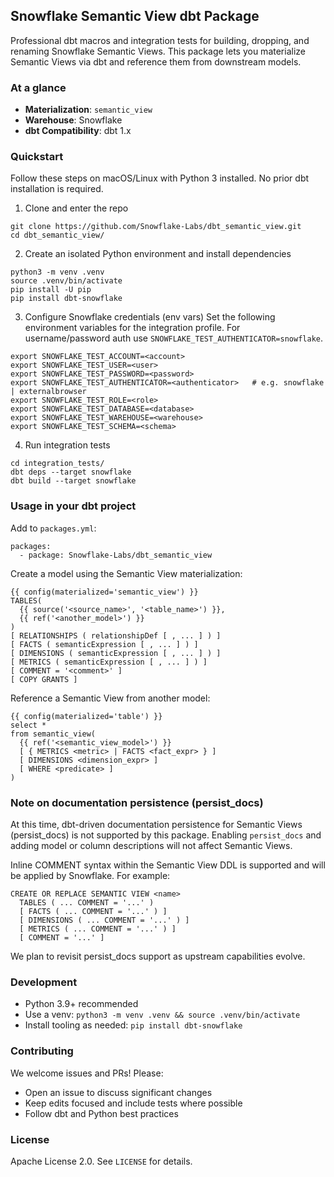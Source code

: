 ## Snowflake Semantic View dbt Package

Professional dbt macros and integration tests for building, dropping, and renaming Snowflake Semantic Views. This package lets you materialize Semantic Views via dbt and reference them from downstream models.

### At a glance
- **Materialization**: `semantic_view`
- **Warehouse**: Snowflake
- **dbt Compatibility**: dbt 1.x

### Quickstart
Follow these steps on macOS/Linux with Python 3 installed. No prior dbt installation is required.

1) Clone and enter the repo
```
git clone https://github.com/Snowflake-Labs/dbt_semantic_view.git
cd dbt_semantic_view/
```

2) Create an isolated Python environment and install dependencies
```
python3 -m venv .venv
source .venv/bin/activate
pip install -U pip
pip install dbt-snowflake
```

3) Configure Snowflake credentials (env vars)
Set the following environment variables for the integration profile. For username/password auth use `SNOWFLAKE_TEST_AUTHENTICATOR=snowflake`.
```
export SNOWFLAKE_TEST_ACCOUNT=<account>
export SNOWFLAKE_TEST_USER=<user>
export SNOWFLAKE_TEST_PASSWORD=<password>
export SNOWFLAKE_TEST_AUTHENTICATOR=<authenticator>   # e.g. snowflake | externalbrowser
export SNOWFLAKE_TEST_ROLE=<role>
export SNOWFLAKE_TEST_DATABASE=<database>
export SNOWFLAKE_TEST_WAREHOUSE=<warehouse>
export SNOWFLAKE_TEST_SCHEMA=<schema>
```

4) Run integration tests
```
cd integration_tests/
dbt deps --target snowflake
dbt build --target snowflake
```

### Usage in your dbt project
Add to `packages.yml`:
```
packages:
  - package: Snowflake-Labs/dbt_semantic_view
```

Create a model using the Semantic View materialization:
```
{{ config(materialized='semantic_view') }}
TABLES(
  {{ source('<source_name>', '<table_name>') }},
  {{ ref('<another_model>') }}
)
[ RELATIONSHIPS ( relationshipDef [ , ... ] ) ]
[ FACTS ( semanticExpression [ , ... ] ) ]
[ DIMENSIONS ( semanticExpression [ , ... ] ) ]
[ METRICS ( semanticExpression [ , ... ] ) ]
[ COMMENT = '<comment>' ]
[ COPY GRANTS ]
```

Reference a Semantic View from another model:
```
{{ config(materialized='table') }}
select *
from semantic_view(
  {{ ref('<semantic_view_model>') }}
  [ { METRICS <metric> | FACTS <fact_expr> } ]
  [ DIMENSIONS <dimension_expr> ]
  [ WHERE <predicate> ]
)
```

### Note on documentation persistence (persist_docs)
At this time, dbt-driven documentation persistence for Semantic Views (persist_docs) is not supported by this package. Enabling `persist_docs` and adding model or column descriptions will not affect Semantic Views.

Inline COMMENT syntax within the Semantic View DDL is supported and will be applied by Snowflake. For example:
```
CREATE OR REPLACE SEMANTIC VIEW <name>
  TABLES ( ... COMMENT = '...' )
  [ FACTS ( ... COMMENT = '...' ) ]
  [ DIMENSIONS ( ... COMMENT = '...' ) ]
  [ METRICS ( ... COMMENT = '...' ) ]
  [ COMMENT = '...' ]
```

We plan to revisit persist_docs support as upstream capabilities evolve.

### Development
- Python 3.9+ recommended
- Use a venv: `python3 -m venv .venv && source .venv/bin/activate`
- Install tooling as needed: `pip install dbt-snowflake`

### Contributing
We welcome issues and PRs! Please:
- Open an issue to discuss significant changes
- Keep edits focused and include tests where possible
- Follow dbt and Python best practices

### License
Apache License 2.0. See `LICENSE` for details.